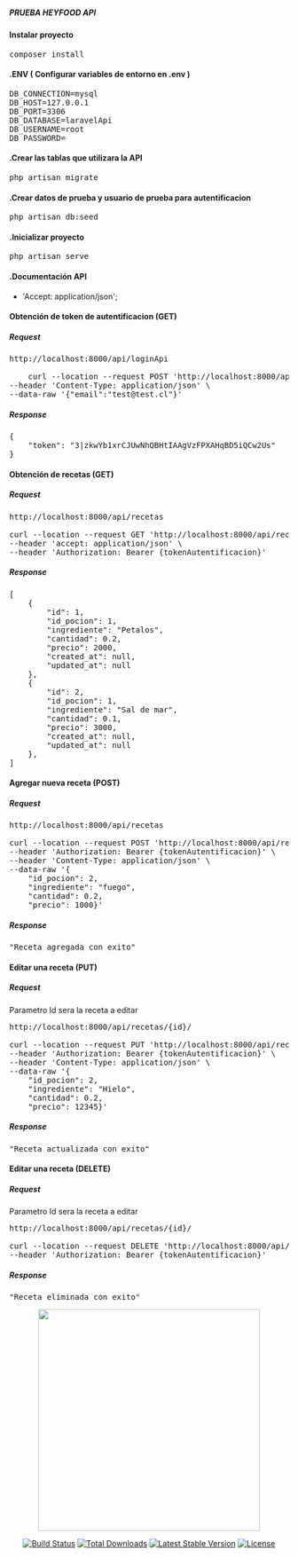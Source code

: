#####  PRUEBA HEYFOOD API



#### Instalar proyecto

<pre>composer install
</pre>

#### .ENV ( Configurar variables de entorno en .env )

<pre>
DB_CONNECTION=mysql
DB_HOST=127.0.0.1
DB_PORT=3306
DB_DATABASE=laravelApi
DB_USERNAME=root
DB_PASSWORD=
</pre>
#### .Crear las tablas que utilizara la API
<pre>
php artisan migrate
</pre>

#### .Crear datos de prueba y usuario de prueba para autentificacion 
<pre>
php artisan db:seed
</pre>

#### .Inicializar proyecto
<pre>php artisan serve
</pre>

#### .Documentación API
- 'Accept: application/json';

#### Obtención de token de autentificacion (GET)

##### Request

<pre>http://localhost:8000/api/loginApi

	curl --location --request POST 'http://localhost:8000/api/loginApi' \
--header 'Content-Type: application/json' \
--data-raw '{"email":"test@test.cl"}'
</pre>



##### Response

<pre>{
    "token": "3|zkwYb1xrCJUwNhQBHtIAAgVzFPXAHqBD5iQCw2Us"
}
</pre>



#### Obtención de recetas (GET)

##### Request

<pre>http://localhost:8000/api/recetas

curl --location --request GET 'http://localhost:8000/api/recetas' \
--header 'accept: application/json' \
--header 'Authorization: Bearer {tokenAutentificacion}'
</pre>

##### Response

<pre>[
    {
        "id": 1,
        "id_pocion": 1,
        "ingrediente": "Petalos",
        "cantidad": 0.2,
        "precio": 2000,
        "created_at": null,
        "updated_at": null
    },
    {
        "id": 2,
        "id_pocion": 1,
        "ingrediente": "Sal de mar",
        "cantidad": 0.1,
        "precio": 3000,
        "created_at": null,
        "updated_at": null
    },
]
</pre>

#### Agregar nueva receta (POST)
##### Request

<pre>http://localhost:8000/api/recetas

curl --location --request POST 'http://localhost:8000/api/recetas' \
--header 'Authorization: Bearer {tokenAutentificacion}' \
--header 'Content-Type: application/json' \
--data-raw '{
    "id_pocion": 2,
    "ingrediente": "fuego",
    "cantidad": 0.2,
    "precio": 1000}'
</pre>

##### Response

<pre>"Receta agregada con exito"
</pre>

#### Editar una receta (PUT)

##### Request

Parametro Id sera la receta a editar
<pre>http://localhost:8000/api/recetas/{id}/

curl --location --request PUT 'http://localhost:8000/api/recetas/{id}' \
--header 'Authorization: Bearer {tokenAutentificacion}' \
--header 'Content-Type: application/json' \
--data-raw '{
    "id_pocion": 2,
    "ingrediente": "Hielo",
    "cantidad": 0.2,
    "precio": 12345}'
</pre>

##### Response

<pre>"Receta actualizada con exito"
</pre>

#### Editar una receta (DELETE)

##### Request

Parametro Id sera la receta a editar
<pre>http://localhost:8000/api/recetas/{id}/

curl --location --request DELETE 'http://localhost:8000/api/recetas/{id}' \
--header 'Authorization: Bearer {tokenAutentificacion}'
</pre>

##### Response
<pre>"Receta eliminada con exito"
</pre>


<p align="center"><a href="https://laravel.com" target="_blank"><img src="https://raw.githubusercontent.com/laravel/art/master/logo-lockup/5%20SVG/2%20CMYK/1%20Full%20Color/laravel-logolockup-cmyk-red.svg" width="400"></a></p>

<p align="center">
<a href="https://travis-ci.org/laravel/framework"><img src="https://travis-ci.org/laravel/framework.svg" alt="Build Status"></a>
<a href="https://packagist.org/packages/laravel/framework"><img src="https://img.shields.io/packagist/dt/laravel/framework" alt="Total Downloads"></a>
<a href="https://packagist.org/packages/laravel/framework"><img src="https://img.shields.io/packagist/v/laravel/framework" alt="Latest Stable Version"></a>
<a href="https://packagist.org/packages/laravel/framework"><img src="https://img.shields.io/packagist/l/laravel/framework" alt="License"></a>
</p>


